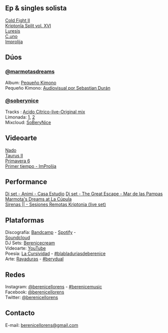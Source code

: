  

## Ep & singles solista

[Cold Fight II](https://open.spotify.com/track/7KFWNFUM67CwfGRFH85azr?si=fb93d8b90e1841ee)  
[Kriptonîa Split vol. XVI](https://kriptonia.bandcamp.com/album/kripton-a-split-vol-xvi)   
[Luresis](https://berenicellorens.bandcamp.com/album/luresis)  
[C.uno](https://berenicellorens.bandcamp.com/album/c-uno)   
[Improlija](https://berenicellorens.bandcamp.com/album/improlija)   

## Dúos

### [@marmotasdreams](https://www.instagram.com/marmotasdreams)  
Album: [Pequeño Kimono](https://berenicellorens.bandcamp.com/album/peque-o-kimono)  
Pequeño Kimono: [Audiovisual por Sebastian Durán](https://youtu.be/PotezC-hAy4)

### [@soberynice](https://www.instagram.com/soberynice)  

Tracks : [Acido Cítrico-live-Original mix](https://soundcloud.com/soberynice/acido-citrico-original-mix-soberynice-live)    
Limonada: [1](https://www.mixcloud.com/SoBeryNice/limonada-12), [2](https://www.mixcloud.com/SoBeryNice/limonada-2)  
Mixcloud: [SoBeryNice](https://www.mixcloud.com/SoBeryNice)

## Videoarte

[Nado](https://www.youtube.com/watch?v=qkasKoS-5qQ)  
[Taurus II](https://www.youtube.com/watch?v=vwmWGtqHsmk&t=10s&ab_channel=BereniceLLorens)  
[Primavera 6](https://www.youtube.com/watch?v=kBjCFCMl2kc)  
[Primer tiempo - ImProlija](https://www.youtube.com/watch?v=OG7MosWl3fo)  

## Performance 

[Dj set - Animi - Casa Estudio](https://www.youtube.com/watch?v=MgI1G3wVqfc)
[Dj set - The Great Escape - Mar de las Pampas](https://youtu.be/jkYdjpZ7_98)  
[Marmota's Dreams at La Cúpula](https://www.facebook.com/lacupulagaleria/videos/425314798350258)  
[Sirenas || - Sesiones Remotas Kriptonia (live set)](https://berenicellorens.bandcamp.com/track/sirenas-ii-sesiones-remotas-kripton-a-live-set) 


## Plataformas

Discografía: [Bandcamp](https://berenicellorens.bandcamp.com) - [Spotify](https://open.spotify.com/artist/1wkoEOAEYnEflO8as4GCPG?si=3NvtjUmPSIyR4BTm6Mt3fA) -   
[Soundcloud](https://soundcloud.com/berenicellorens)    
DJ Sets: [Berenicecream](https://www.mixcloud.com/Berenicecream)  
Videoarte: [YouTube](https://www.youtube.com/channel/UCop84-W9fYAEaZfICstuvMA)  
Poesía: [La Cursividad](http://berenicellorens.blogspot.com) - [#blabladuriasdeberenice](https://www.instagram.com/explore/tags/blabladuriasdeberenice/)  
Arte: [Rayaduras](https://www.instagram.com/rayaduras) - [#berydual](https://www.instagram.com/explore/tags/berydual)  

## Redes

Instagram: [@berenicellorens](https://www.instagram.com/berenicellorens) - [#berenicemusic](https://www.instagram.com/explore/tags/berenicemusic)  
Facebook: [@berenicellorens](https://www.facebook.com/berenicellorens)  
Twitter: [@berenicellorens](https://twitter.com/berenicellorens) 

## Contacto

E-mail: [berenicellorens@gmail.com](mailto://berenicellorens@gmail.com)

